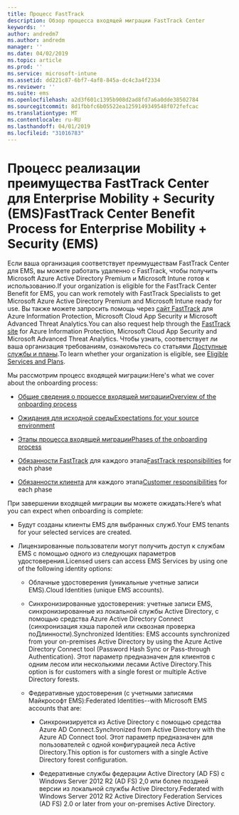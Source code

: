 ```yaml
---
title: Процесс FastTrack
description: Обзор процесса входящей миграции FastTrack Center
keywords: ''
author: andredm7
ms.author: andredm
manager: ''
ms.date: 04/02/2019
ms.topic: article
ms.prod: ''
ms.service: microsoft-intune
ms.assetid: dd221c87-6bf7-4af8-845a-dc4c3a4f2334
ms.reviewer: ''
ms.suite: ems
ms.openlocfilehash: a2d3f601c1395b908d2ad8fd7a6a0dde38502784
ms.sourcegitcommit: 8d1fbbfc6b05522ea1259149349548f072fefcac
ms.translationtype: MT
ms.contentlocale: ru-RU
ms.lasthandoff: 04/01/2019
ms.locfileid: "31016783"
---
```

# <a name="fasttrack-center-benefit-process-for-enterprise-mobility--security-ems"></a><span data-ttu-id="f883f-103">Процесс реализации преимущества FastTrack Center для Enterprise Mobility + Security (EMS)</span><span class="sxs-lookup"><span data-stu-id="f883f-103">FastTrack Center Benefit Process for Enterprise Mobility + Security (EMS)</span></span>
<span data-ttu-id="f883f-104">Если ваша организация соответствует преимуществам FastTrack Center для EMS, вы можете работать удаленно с FastTrack, чтобы получить Microsoft Azure Active Directory Premium и Microsoft Intune готов к использованию.</span><span class="sxs-lookup"><span data-stu-id="f883f-104">If your organization is eligible for the FastTrack Center Benefit for EMS, you can work remotely with FastTrack Specialists to get Microsoft Azure Active Directory Premium and Microsoft Intune ready for use.</span></span> <span data-ttu-id="f883f-105">Вы также можете запросить помощь через [сайт FastTrack](https://www.microsoft.com/fasttrack/microsoft-365/ems) для Azure Information Protection, Microsoft Cloud App Security и Microsoft Advanced Threat Analytics.</span><span class="sxs-lookup"><span data-stu-id="f883f-105">You can also request help through the [FastTrack site](https://www.microsoft.com/fasttrack/microsoft-365/ems) for Azure Information Protection, Microsoft Cloud App Security and Microsoft Advanced Threat Analytics.</span></span> <span data-ttu-id="f883f-106">Чтобы узнать, соответствует ли ваша организация требованиям, ознакомьтесь со статьями [Доступные службы и планы](M365-eligible-services-and-plans.md).</span><span class="sxs-lookup"><span data-stu-id="f883f-106">To learn whether your organization is eligible, see [Eligible Services and Plans](M365-eligible-services-and-plans.md).</span></span>


<span data-ttu-id="f883f-107">Мы рассмотрим процесс входящей миграции:</span><span class="sxs-lookup"><span data-stu-id="f883f-107">Here's what we cover about the onboarding process:</span></span>

-   [<span data-ttu-id="f883f-108">Общие сведения о процессе входящей миграции</span><span class="sxs-lookup"><span data-stu-id="f883f-108">Overview of the onboarding process</span></span>](EMS-fasttrack-benefit-overview.md)

-   [<span data-ttu-id="f883f-109">Ожидания для исходной среды</span><span class="sxs-lookup"><span data-stu-id="f883f-109">Expectations for your source environment</span></span>](EMS-source-environment-expectations.md)

-   [<span data-ttu-id="f883f-110">Этапы процесса входящей миграции</span><span class="sxs-lookup"><span data-stu-id="f883f-110">Phases of the onboarding process</span></span>](EMS-onboarding-phases.md)

-   <span data-ttu-id="f883f-111">[Обязанности FastTrack](EMS-fasttrack-responsibilities.md) для каждого этапа</span><span class="sxs-lookup"><span data-stu-id="f883f-111">[FastTrack responsibilities](EMS-fasttrack-responsibilities.md) for each phase</span></span>

-   <span data-ttu-id="f883f-112">[Обязанности клиента](EMS-your-responsibilities.md) для каждого этапа</span><span class="sxs-lookup"><span data-stu-id="f883f-112">[Customer responsibilities](EMS-your-responsibilities.md) for each phase</span></span>

<span data-ttu-id="f883f-113">При завершении входящей миграции вы можете ожидать:</span><span class="sxs-lookup"><span data-stu-id="f883f-113">Here’s what you can expect when onboarding is complete:</span></span>

-   <span data-ttu-id="f883f-114">Будут созданы клиенты EMS для выбранных служб.</span><span class="sxs-lookup"><span data-stu-id="f883f-114">Your EMS tenants for your selected services are created.</span></span>

-   <span data-ttu-id="f883f-115">Лицензированные пользователи могут получить доступ к службам EMS с помощью одного из следующих параметров удостоверения.</span><span class="sxs-lookup"><span data-stu-id="f883f-115">Licensed users can access EMS Services by using one of the following identity options:</span></span>

    -   <span data-ttu-id="f883f-116">Облачные удостоверения (уникальные учетные записи EMS).</span><span class="sxs-lookup"><span data-stu-id="f883f-116">Cloud Identities (unique EMS accounts).</span></span>

    -   <span data-ttu-id="f883f-117">Синхронизированные удостоверения: учетные записи EMS, синхронизированные из локальной службы Active Directory, с помощью средства Azure Active Directory Connect (синхронизация хэша паролей или сквозная проверка поДлинности).</span><span class="sxs-lookup"><span data-stu-id="f883f-117">Synchronized Identities: EMS accounts synchronized from your on-premises Active Directory by using the Azure Active Directory Connect tool (Password Hash Sync or Pass-through Authentication).</span></span> <span data-ttu-id="f883f-118">Этот параметр предназначен для клиентов с одним лесом или несколькими лесами Active Directory.</span><span class="sxs-lookup"><span data-stu-id="f883f-118">This option is for customers with a single forest or multiple Active Directory forests.</span></span>

    -   <span data-ttu-id="f883f-119">Федеративные удостоверения (с учетными записями Майкрософт EMS):</span><span class="sxs-lookup"><span data-stu-id="f883f-119">Federated Identities--with Microsoft EMS accounts that are:</span></span>

        -   <span data-ttu-id="f883f-120">Синхронизируется из Active Directory с помощью средства Azure AD Connect.</span><span class="sxs-lookup"><span data-stu-id="f883f-120">Synchronized from Active Directory with the Azure AD Connect tool.</span></span> <span data-ttu-id="f883f-121">Этот параметр предназначен для пользователей с одной конфигурацией леса Active Directory.</span><span class="sxs-lookup"><span data-stu-id="f883f-121">This option is for customers with a single Active Directory forest configuration.</span></span>

        -   <span data-ttu-id="f883f-122">Федеративные службы федерации Active Directory (AD FS) с Windows Server 2012 R2 (AD FS) 2,0 или более поздней версии из локальной службы Active Directory.</span><span class="sxs-lookup"><span data-stu-id="f883f-122">Federated with Windows Server 2012 R2 Active Directory Federation Services (AD FS) 2.0 or later from your on-premises Active Directory.</span></span>
